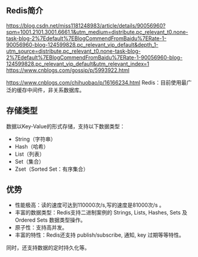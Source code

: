 ## Redis简介
https://blog.csdn.net/miss1181248983/article/details/90056960?spm=1001.2101.3001.6661.1&utm_medium=distribute.pc_relevant_t0.none-task-blog-2%7Edefault%7EBlogCommendFromBaidu%7ERate-1-90056960-blog-124599828.pc_relevant_vip_default&depth_1-utm_source=distribute.pc_relevant_t0.none-task-blog-2%7Edefault%7EBlogCommendFromBaidu%7ERate-1-90056960-blog-124599828.pc_relevant_vip_default&utm_relevant_index=1
https://www.cnblogs.com/gossip/p/5993922.html

https://www.cnblogs.com/chihuobao/p/16166234.html
Redis：目前使用最广泛的缓存中间件，非关系数据库。

## 存储类型

数据以Key-Value的形式存储，支持以下数据类型：
- String（字符串）
- Hash（哈希）
- List（列表）
- Set（集合）
- Zset（Sorted Set：有序集合）

## 优势

- 性能极高：读的速度可达到110000次/s,写的速度是81000次/s 。
- 丰富的数据类型：Redis支持二进制案例的 Strings, Lists, Hashes, Sets 及 Ordered Sets 数据类型操作。
- 原子性：支持高并发。
- 丰富的特性：Redis还支持 publish/subscribe, 通知, key 过期等等特性。

同时，还支持数据的定时持久化等。
